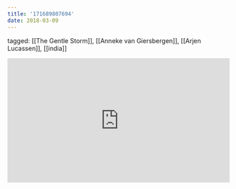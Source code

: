 ```yaml
---
title: '171689807694'
date: 2018-03-09
---
```

tagged: [[The Gentle Storm]], [[Anneke van Giersbergen]], [[Arjen Lucassen]], [[india]]
<iframe allow="accelerometer; autoplay; clipboard-write; encrypted-media; gyroscope; picture-in-picture" allowfullscreen="" frameborder="0" height="281" id="youtube_iframe" src="https://www.youtube.com/embed/nY0Y1AwOyw0?feature=oembed&amp;enablejsapi=1&amp;origin=https://safe.txmblr.com&amp;wmode=opaque" width="500"></iframe>
